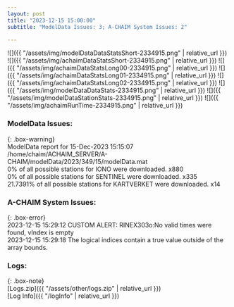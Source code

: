 ```yaml
---
layout: post
title: "2023-12-15 15:00:00"
subtitle: "ModelData Issues: 3; A-CHAIM System Issues: 2"

---
```


![]({{ "/assets/img/modelDataDataStatsShort-2334915.png" | relative_url }})
![]({{ "/assets/img/achaimDataStatsShort-2334915.png" | relative_url }})
![]({{ "/assets/img/achaimDataStatsLong00-2334915.png" | relative_url }})
![]({{ "/assets/img/achaimDataStatsLong01-2334915.png" | relative_url }})
![]({{ "/assets/img/achaimDataStatsLong02-2334915.png" | relative_url }})
![]({{ "/assets/img/modelDataDataStats-2334915.png" | relative_url }})
![]({{ "/assets/img/modelDataStationStats-2334915.png" | relative_url }})
![]({{ "/assets/img/achaimRunTime-2334915.png" | relative_url }})


### ModelData Issues:  
  
{: .box-warning}  
 ModelData report for 15-Dec-2023 15:15:07   
 /home/chaim/ACHAIM_SERVER/A-CHAIM/modelData/2023/349/15/modelData.mat   
 0% of all possible stations for IONO were downloaded. x880   
 0% of all possible stations for SENTINEL were downloaded. x335   
 21.7391% of all possible stations for KARTVERKET were downloaded. x14   
  
### A-CHAIM System Issues:  
  
{: .box-error}  
2023-12-15 15:29:12 CUSTOM ALERT: RINEX303o:No valid times were found, vIndex is empty  
2023-12-15 15:29:18 The logical indices contain a true value outside of the array bounds.  

### Logs:  
  
{: .box-note}  
[Logs.zip]({{ "/assets/other/logs.zip" | relative_url }})  
[Log Info]({{ "/logInfo" | relative_url }})  
